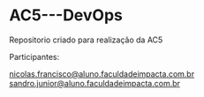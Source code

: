 # AC5---DevOps
Repositorio criado para realização da AC5


Participantes:

nicolas.francisco@aluno.faculdadeimpacta.com.br
sandro.junior@aluno.faculdadeimpacta.com.br

